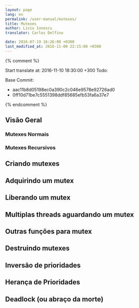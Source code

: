 ```yaml
---
layout: page
lang: en
permalink: /user-manual/mutexes/
title: Mutexes
author: Liviu Ionescu
translator: Carlos Delfino

date: 2016-07-19 16:26:00 +0300 
last_modified_at: 2016-11-09 22:15:00 +0300
---
```

{% comment %} 

Start translate at: 2016-11-10 18:30:00 +300 Todo:
 
 
Base Commit:
- aac11b8d05198ec0a390c2c046e9578e92726ad0
- 0ff10d71be7c5551398ddf85685efb53fa6a37e7

{% endcomment %}

## Visão Geral



### Mutexes Normais

### Mutexes Recursivos

## Criando mutexes

## Adquirindo um mutex

## Liberando um mutex

## Multiplas threads aguardando um mutex

## Outras funções para mutex

## Destruindo mutexes

## Inversão de prioridades

## Herança de Prioridades

## Deadlock (ou abraço da morte)
